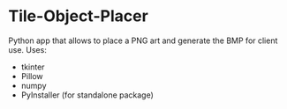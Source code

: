 # Tile-Object-Placer
Python app that allows to place a PNG art and generate the BMP for client use.
Uses:
- tkinter
- Pillow
- numpy
- PyInstaller (for standalone package)
